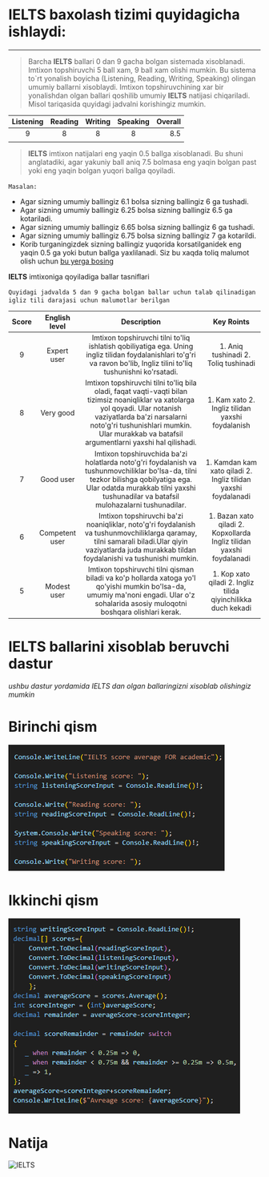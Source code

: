  

# **IELTS** baxolash tizimi quyidagicha ishlaydi: 

----

  > Barcha **IELTS** ballari 0 dan 9 gacha bolgan sistemada xisoblanadi. Imtixon topshiruvchi 5 ball xam, 9 ball xam olishi mumkin. Bu sistema to`rt yonalish boyicha (Listening, Reading, Writing, Speaking) olingan umumiy ballarni xisoblaydi. Imtixon topshiruvchining xar bir yonalishdan olgan ballari qoshilib umumiy **IELTS** natijasi chiqariladi. Misol tariqasida quyidagi jadvalni korishingiz mumkin.

| Listening | Reading | Writing | Speaking | Overall |
|:-:|:-:|:-:|:-:|-:| 
| 9  |  8  |  8  |  8  | 8.5  |
| | | | | 
> **IELTS** imtixon natijalari eng yaqin 0.5 ballga xisoblanadi. Bu shuni anglatadiki, agar yakuniy ball aniq 7.5 bolmasa eng yaqin bolgan past yoki eng yaqin bolgan yuqori ballga qoyiladi.

 `Masalan:`
 -  Agar sizning umumiy ballingiz 6.1 bolsa sizning ballingiz 6 ga tushadi.
 - Agar sizning umumiy ballingiz 6.25 bolsa sizning ballingiz 6.5 ga kotariladi.
 - Agar sizning umumiy ballingiz 6.65 bolsa sizning 
 ballingiz 6 ga tushadi.
 - Agar sizning umumiy ballingiz 6.75 bolsa sizning ballingiz 7 ga kotarildi.
 - Korib turganingizdek sizning ballingiz yuqorida korsatilganidek eng yaqin 0.5 ga yoki butun ballga yaxlilanadi. Siz bu xaqda toliq malumot olish uchun [bu yerga bosing](https://www.britishcouncil.org.tr/en/exam/ielts/calculator)

 **IELTS** imtixoniga qoyiladiga ballar tasniflari
 
 ```
 Quyidagi jadvalda 5 dan 9 gacha bolgan ballar uchun talab qilinadigan igliz tili darajasi uchun malumotlar berilgan
 ```
| Score | English level | Description                | Key Roints 
:-:|:-:|:-:|:-:|                                      
9  |     Expert user    | Imtixon topshiruvchi tilni to'liq ishlatish qobiliyatiga ega. Uning ingliz tilidan foydalanishlari to'g'ri va ravon bo'lib, Ingliz tilini to'liq tushunishni ko'rsatadi.|  1. Aniq tushinadi  2. Toliq tushinadi
8  |     Very good      | Imtixon topshiruvchi tilni to'liq bila oladi, faqat vaqti-vaqti bilan tizimsiz noaniqliklar va xatolarga yol qoyadi. Ular notanish vaziyatlarda ba'zi narsalarni noto'g'ri tushunishlari mumkin. Ular murakkab va batafsil argumentlarni yaxshi hal qilishadi.                  | 1. Kam xato 2. Ingliz tilidan yaxshi foydalanish
7  |     Good user      | Imtixon topshiruvchida ba'zi holatlarda noto'g'ri foydalanish va tushunmovchiliklar bo'lsa-da, tilni tezkor bilishga qobilyatiga ega. Ular odatda murakkab tilni yaxshi tushunadilar va batafsil mulohazalarni tushunadilar.  | 1. Kamdan kam xato qiladi 2. Ingliz tilidan yaxshi foydalanadi
6  |     Competent user | Imtixon topshiruvchi ba'zi noaniqliklar, noto'g'ri foydalanish va tushunmovchiliklarga qaramay, tilni samarali biladi.Ular qiyin vaziyatlarda juda murakkab tildan foydalanishi va tushunishi mumkin.      | 1. Bazan xato qiladi 2. Kopxollarda Ingliz tilidan yaxshi foydalanadi
5  |     Modest user    | Imtixon topshiruvchi tilni qisman biladi va ko'p hollarda xatoga yo'l qo'yishi mumkin bo'lsa-da, umumiy ma'noni engadi. Ular o'z sohalarida asosiy muloqotni boshqara olishlari kerak.                        | 1. Kop xato qiladi 2. Ingliz tilida qiyinchilikka duch kekadi



# IELTS ballarini xisoblab beruvchi dastur
  *ushbu dastur yordamida IELTS dan olgan ballaringizni xisoblab olishingiz mumkin* 

  # Birinchi qism
  ![alt text](image.png)

  # Ikkinchi qism
  ![alt text](image-1.png)

  # Natija
  ![IELTS](https://github.com/Ahmadxon1990/IELTS-score/assets/153198605/04ef1d93-33db-44e0-b879-d3c8481ad121)

  



  
